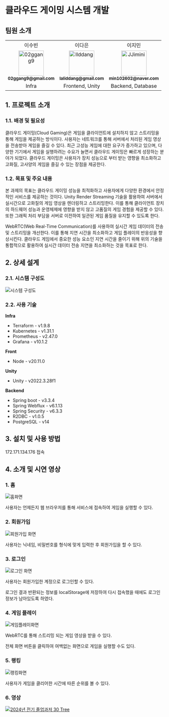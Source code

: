 # 클라우드 게이밍 시스템 개발

## 팀원 소개
<div align="left">
  <table>
  <tr>
    <td align="center">
      이수빈
    </td>    
    </td>
    <td align="center">
      이다은 
    </td>
    <td align="center">
      이지민
    </td>
  </tr>
  <tr>
    <td align="center">
      <a href="https://github.com/02ggang9">
        <img src="https://github.com/02ggang9.png" width="80" alt="02ggang9"/>
        <br/>
        <sub><b>02ggang9@gmail.com</b></sub>
      </a>
      <br/>
    </td>
    <td align="center">
      <a href="https://github.com/llddang">
      <img src="https://github.com/llddang.png" width="80" alt="llddang"/>
      <br />
      <sub><b>laliddang@gmail.com</b></sub>
      </a>
      <br/>
    </td>
    <td align="center">
      <a href="https://github.com/JJimini">
      <img src="https://github.com/JJimini.png" width="80" alt="JJimini"/>
      <br />
      <sub><b>min102602@naver.com</b></sub>
      </a>
      <br/>
    </td>
  </tr>
      <tr>
    <td align="center">
      Infra
    </td>    
    <td align="center">
      Frontend, Unity
    </td>
    <td align="center">
      Backend, Database
    </td>
  </tr>
  </table>
</div>

## 1. 프로젝트 소개
### 1.1. 배경 및 필요성
클라우드 게이밍(Cloud Gaming)은 게임을 클라이언트에 설치하지 않고 스트리밍을 통해 게임을 제공하는 방식이다. 사용자는 네트워크를 통해 서버에서 처리된 게임 영상을 전송받아 게임을 즐길 수 있다. 최근 고성능 게임에 대한 요구가 증가하고 있으며, 다양한 기기에서 게임을 실행하려는 수요가 늘면서 클라우드 게이밍은 빠르게 성장하는 분야가 되었다. 클라우드 게이밍은 사용자가 장치 성능으로 부터 받는 영향을 최소화하고 고화질, 고사양의 게임을 즐길 수 있는 장점을 제공한다. 


### 1.2. 목표 및 주요 내용
본 과제의 목표는 클라우드 게이밍 성능을 최적화하고 사용자에게 다양한 환경에서 안정적인 서비스를 제공하는 것이다. Unity Render Streaming 기술을 활용하여 서버에서 실시간으로 고화질의 게임 영상을 렌더링하고 스트리밍한다. 이를 통해 클라이언트 장치의 하드웨어 성능과 운영체제에 영향을 받지 않고 고품질의 게임 경험을 제공할 수 있다. 또한 그래픽 처리 부담을 서버로 이전하여 일관된 게임 품질을 유지할 수 있도록 한다. 

WebRTC(Web Real-Time Communication)를 사용하여 실시간 게임 데이터의 전송 및 스트리밍을 개선한다. 이를 통해 지연 시간을 최소화하고 게임 플레이의 반응성을 향상시킨다. 클라우드 게임에서 중요한 성능 요소인 지연 시간을 줄이기 위해 위의 기술을 통합적으로 활용하여 실시간 데이터 전송 지연을 최소화하는 것을 목표로 한다. 


## 2. 상세 설계

### 2.1. 시스템 구성도
![시스템 구성도](https://github.com/user-attachments/assets/b03f4f9b-33b0-41e0-bf5e-91b0c03183ac)

### 2.2. 사용 기술
**Infra**
- Terraform - v1.9.8
- Kubernetes - v1.31.1
- Prometheus - v2.47.0
- Grafana - v10.1.2

**Front**
- Node - v20.11.0

**Unity**
- Unity - v2022.3.28f1

**Backend**
- Spring boot - v3.3.4
- Spring Webflux - v6.1.13
- Spring Security - v6.3.3
- R2DBC - v1.0.5
- PostgreSQL - v14

## 3. 설치 및 사용 방법
172.171.134.176 접속

## 4. 소개 및 시연 영상
### 1. 홈
![홈화면](https://github.com/user-attachments/assets/6de33f60-8fb8-45b9-97e5-e8fbfbab60f9)

사용자는 언제든지 웹 브라우저를 통해 서비스에 접속하여 게임을 실행할 수 있다.

### 2. 회원가입
![회원가입 화면](https://github.com/user-attachments/assets/3a4b5c69-3df5-4749-8b28-503d78ddd14f)

사용자는 닉네임, 비밀번호를 형식에 맞게 입력한 후 회원가입을 할 수 있다.

### 3. 로그인
![로그인 화면](https://github.com/user-attachments/assets/eeaf4fb6-01cf-4e43-ab32-fe887f2ea0db)

사용자는 회원가입한 계정으로 로그인할 수 있다. 

로그인 결과 반환되는 정보를 localStorage에 저장하여 다시 접속했을 때에도 로그인 정보가 남아있도록 하였다.

### 4. 게임 플레이
![게임플레이화면](https://github.com/user-attachments/assets/1f63c05c-4d77-4b9a-ba55-476a19023943)

WebRTC를 통해 스트리밍 되는 게임 영상을 받을 수 있다. 

전체 화면 버튼을 클릭하여 여백없는 화면으로 게임을 실행할 수도 있다.

### 5. 랭킹
![랭킹화면](https://github.com/user-attachments/assets/49aeefd9-9d31-49f9-a3e3-7f92698a7f89)

사용자가 게임을 클리어한 시간에 따른 순위를 볼 수 있다.

### 6. 영상
[![2024년 전기 졸업과저 30 Tree](https://github.com/user-attachments/assets/a6963421-c98e-4ec6-a6d1-0de552c65a97)](https://www.youtube.com/watch?v=HeQP4ZvuC5g&list=PLFUP9jG-TDp-CVdTbHvql-WoADl4gNkKj&index=30&pp=iAQB)
